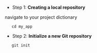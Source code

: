 - Step 1: **Creating a local repository**

navigate to your project dictionary
```
   cd my_app
 ```

- Step 2: **Initialize a new Git repository**

 ```
    git init
```


